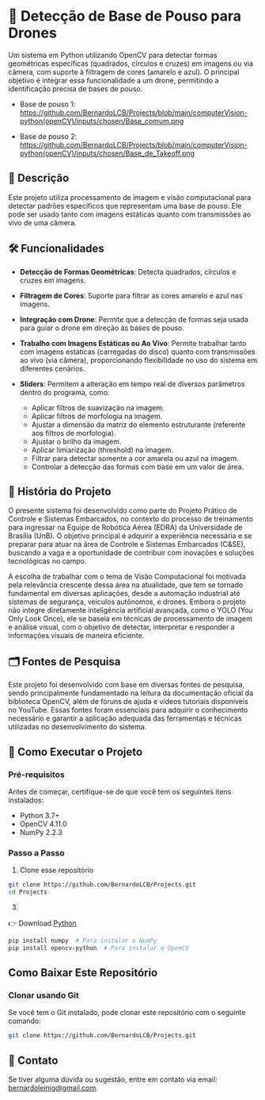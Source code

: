 # 🛬 Detecção de Base de Pouso para Drones
Um sistema em Python utilizando OpenCV para detectar formas geométricas específicas (quadrados, círculos e cruzes) em imagens ou via câmera, com suporte à filtragem de cores (amarelo e azul). O principal objetivo é integrar essa funcionalidade a um drone, permitindo a identificação precisa de bases de pouso.

- Base de pouso 1: https://github.com/BernardoLCB/Projects/blob/main/computerVision-python(openCV)/inputs/chosen/Base_comum.png
  
- Base de pouso 2: https://github.com/BernardoLCB/Projects/blob/main/computerVision-python(openCV)/inputs/chosen/Base_de_Takeoff.png

## 📌 Descrição
Este projeto utiliza processamento de imagem e visão computacional para detectar padrões específicos que representam uma base de pouso. Ele pode ser usado tanto com imagens estáticas quanto com transmissões ao vivo de uma câmera.

## 🛠️ Funcionalidades


- **Detecção de Formas Geométricas**: Detecta quadrados, círculos e cruzes em imagens.
  
- **Filtragem de Cores**: Suporte para filtrar as cores amarelo e azul nas imagens.
  
- **Integração com Drone**: Permite que a detecção de formas seja usada para guiar o drone em direção às bases de pouso.
  
- **Trabalho com Imagens Estáticas ou Ao Vivo**: Permite trabalhar tanto com imagens estáticas (carregadas do disco) quanto com transmissões ao vivo (via câmera), proporcionando flexibilidade no uso do sistema em diferentes cenários.
  
- **Sliders**: Permitem a alteração em tempo real de diversos parâmetros dentro do programa, como:
    - Aplicar filtros de suavização na imagem.
    - Aplicar filtros de morfologia na imagem.
    - Ajustar a dimensão da matriz do elemento estruturante (referente aos filtros de morfologia).
    - Ajustar o brilho da imagem.
    - Aplicar limiarização (threshold) na imagem.
    - Filtrar para detectar somente a cor amarela ou azul na imagem.
    - Controlar a detecção das formas com base em um valor de área.
 

## 📖 História do Projeto

O presente sistema foi desenvolvido como parte do Projeto Prático de Controle e Sistemas Embarcados, no contexto do processo de treinamento para ingressar na Equipe de Robótica Aérea (EDRA) da Universidade de Brasília (UnB). O objetivo principal é adquirir a experiência necessária e se preparar para atuar na área de Controle e Sistemas Embarcados (C&SE), buscando a vaga e a oportunidade de contribuir com inovações e soluções tecnológicas no campo.

A escolha de trabalhar com o tema de Visão Computacional foi motivada pela relevância crescente dessa área na atualidade, que tem se tornado fundamental em diversas aplicações, desde a automação industrial até sistemas de segurança, veículos autônomos, e drones. Embora o projeto não integre diretamente inteligência artificial avançada, como o YOLO (You Only Look Once), ele se baseia em técnicas de processamento de imagem e análise visual, com o objetivo de detectar, interpretar e responder a informações visuais de maneira eficiente.


## 🗂️ Fontes de Pesquisa
Este projeto foi desenvolvido com base em diversas fontes de pesquisa, sendo principalmente fundamentado na leitura da documentação oficial da biblioteca OpenCV, além de fóruns de ajuda e vídeos tutoriais disponíveis no YouTube. Essas fontes foram essenciais para adquirir o conhecimento necessário e garantir a aplicação adequada das ferramentas e técnicas utilizadas no desenvolvimento do sistema.

## 🚀 Como Executar o Projeto

### Pré-requisitos
Antes de começar, certifique-se de que você tem os seguintes itens instalados:

- Python 3.7+
- OpenCV 4.11.0
- NumPy 2.2.3

### Passo a Passo
  
  1. Clone esse repositório
```bash 
git clone https://github.com/BernardoLCB/Projects.git
cd Projects
```
     
  3. 

👉 Download [Python](https://www.python.org/downloads/)
```bash
pip install numpy  # Para instalar o NumPy
pip install opencv-python  # Para instalar o OpenCV
```



## Como Baixar Este Repositório

### Clonar usando Git
Se você tem o Git instalado, pode clonar este repositório com o seguinte comando:

```bash 
git clone https://github.com/BernardoLCB/Projects.git 
```

## 📧 Contato
Se tiver alguma dúvida ou sugestão, entre em contato via email: bernardoleinig@gmail.com.
